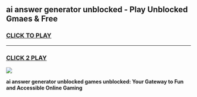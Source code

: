 
## ai answer generator unblocked - Play Unblocked Gmaes & Free
<h3>
<a href="https://news.freeplayer.one?title=ai_answer_generator_unblocked&ref=23F">CLICK TO PLAY</a></h3>
<hr>

<h3>
<a href="https://news.freeplayer.one?title=ai_answer_generator_unblocked&ref=23F">CLICK 2 PLAY</a>
  
</h3>

<a href="https://news.freeplayer.one?title=ai_answer_generator_unblocked&ref=23F/"><img src="https://clearcache.store/games.png"></a>


**ai answer generator unblocked games unblocked: Your Gateway to Fun and Accessible Online Gaming**

